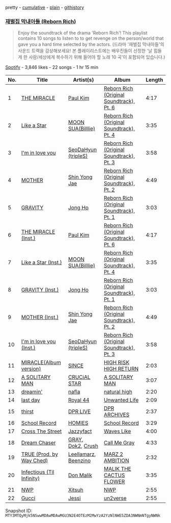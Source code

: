 pretty - [cumulative](/playlists/cumulative/37i9dQZF1DX9GU5JDX5Fk7.md) - [plain](/playlists/plain/37i9dQZF1DX9GU5JDX5Fk7) - [githistory](https://github.githistory.xyz/mackorone/spotify-playlist-archive/blob/main/playlists/plain/37i9dQZF1DX9GU5JDX5Fk7)

### [재벌집 막내아들 \(Reborn Rich\)](https://open.spotify.com/playlist/37i9dQZF1DX9GU5JDX5Fk7)

> Enjoy the soundtrack of the drama 'Reborn Rich'! This playlist contains 10 songs to listen to to get revenge on the person/world that gave you a hard time selected by the actors\. \(드라마 '재벌집 막내아들'의 사운드 트랙을 감상해보세요! 본 플레이리스트에는 배우진들이 선정한 '날 힘들게 한 사람/세상에게 복수하기 위해 들어야 할 노래 10 곡'이 포함되어 있습니다.\)

[Spotify](https://open.spotify.com/user/spotify) - 3,846 likes - 22 songs - 1 hr 15 min

| No. | Title | Artist(s) | Album | Length |
|---|---|---|---|---|
| 1 | [THE MIRACLE](https://open.spotify.com/track/3FGhoG7s17n1VfDZfCFLQp) | [Paul Kim](https://open.spotify.com/artist/4qRXrzUmdy3p33lgvJEzdv) | [Reborn Rich \(Original Soundtrack\), Pt\. 6](https://open.spotify.com/album/3YinMIPjIc3hIdxsG9dZv6) | 4:17 |
| 2 | [Like a Star](https://open.spotify.com/track/0uoXefj4KKRp6K30YGpMgP) | [MOON SUA\(Billlie\)](https://open.spotify.com/artist/1EC3MS97YT9lOI8YHSmOYp) | [Reborn Rich \(Original Soundtrack\), Pt\. 4](https://open.spotify.com/album/2dRVuhkmaPDdRFGiqIarIV) | 3:35 |
| 3 | [I'm in love you](https://open.spotify.com/track/7caCfwwNW1KyjmC29W3E2C) | [SeoDaHyun \(tripleS\)](https://open.spotify.com/artist/6NEEmLZEda7n5paqlYTO4v) | [Reborn Rich \(Original Soundtrack\), Pt\. 3](https://open.spotify.com/album/0fqZ2Nnm9az1DcWWSTAFIO) | 3:58 |
| 4 | [MOTHER](https://open.spotify.com/track/1XjQsmzgRxxEgSNPjOLNFK) | [Shin Yong Jae](https://open.spotify.com/artist/2frFGmni9tkRgXYdXmzQvR) | [Reborn Rich \(Original Soundtrack\), Pt\. 2](https://open.spotify.com/album/1kr1EKP31XoRuIYtUPPBQW) | 4:49 |
| 5 | [GRAVITY](https://open.spotify.com/track/0Cqf8YKMM4JJGVHPbmukl0) | [Jong Ho](https://open.spotify.com/artist/5gecqU5FZgxVdz1AtLumT0) | [Reborn Rich \(Original Soundtrack\), Pt\. 1](https://open.spotify.com/album/3CXA1nVhq1IjwU0JSrL0Iw) | 3:03 |
| 6 | [THE MIRACLE \(Inst.\)](https://open.spotify.com/track/6thJBHFhOmOKAIZgT4zaEV) | [Paul Kim](https://open.spotify.com/artist/4qRXrzUmdy3p33lgvJEzdv) | [Reborn Rich \(Original Soundtrack\), Pt\. 6](https://open.spotify.com/album/3YinMIPjIc3hIdxsG9dZv6) | 4:17 |
| 7 | [Like a Star \(Inst.\)](https://open.spotify.com/track/4cjIVTnbIaYVWSrWWVzBJO) | [MOON SUA\(Billlie\)](https://open.spotify.com/artist/1EC3MS97YT9lOI8YHSmOYp) | [Reborn Rich \(Original Soundtrack\), Pt\. 4](https://open.spotify.com/album/2dRVuhkmaPDdRFGiqIarIV) | 3:35 |
| 8 | [GRAVITY \(Inst.\)](https://open.spotify.com/track/028j0B01NdfRPGYlW1J26f) | [Jong Ho](https://open.spotify.com/artist/5gecqU5FZgxVdz1AtLumT0) | [Reborn Rich \(Original Soundtrack\), Pt\. 1](https://open.spotify.com/album/3CXA1nVhq1IjwU0JSrL0Iw) | 3:03 |
| 9 | [MOTHER \(Inst.\)](https://open.spotify.com/track/7MoMd5gHbz8Ekzh7DjHATg) | [Shin Yong Jae](https://open.spotify.com/artist/2frFGmni9tkRgXYdXmzQvR) | [Reborn Rich \(Original Soundtrack\), Pt\. 2](https://open.spotify.com/album/1kr1EKP31XoRuIYtUPPBQW) | 4:49 |
| 10 | [I'm in love you \(Inst.\)](https://open.spotify.com/track/3UGgKDmMYLealvndmDLnFv) | [SeoDaHyun \(tripleS\)](https://open.spotify.com/artist/6NEEmLZEda7n5paqlYTO4v) | [Reborn Rich \(Original Soundtrack\), Pt\. 3](https://open.spotify.com/album/0fqZ2Nnm9az1DcWWSTAFIO) | 3:58 |
| 11 | [MIRACLE\(Album version\)](https://open.spotify.com/track/3WagJrXxM0VMY0pLHucnYu) | [SINCE](https://open.spotify.com/artist/0seDu6vvqbUnPUk6s6a616) | [HIGH RISK HIGH RETURN](https://open.spotify.com/album/340j9Dgw9Nuy772bHowbih) | 2:03 |
| 12 | [A SOLITARY MAN](https://open.spotify.com/track/3kCnWwL7H4HNxSOV2CwBCa) | [CRUCiAL STAR](https://open.spotify.com/artist/4vdAgNz4vrUZVvS0CaVvGJ) | [A SOLITARY MAN](https://open.spotify.com/album/1qFLsgIIgQ46hwoCnutc3P) | 3:07 |
| 13 | [dreamin'](https://open.spotify.com/track/15dd4M9GAV1RhEH0qesnKL) | [nafla](https://open.spotify.com/artist/3Zn6C68VCosoQrxu4D2Btr) | [natural high](https://open.spotify.com/album/64SeFnoePRFXfM32L2TJdu) | 2:20 |
| 14 | [last day](https://open.spotify.com/track/0ICkuRd0qNZDZY82kGhs89) | [Royal 44](https://open.spotify.com/artist/6I5eyZiVUpuPwE8mTXp7hC) | [Unwanted Life](https://open.spotify.com/album/3PUy3iSMoPWXNLezd6bi3r) | 2:09 |
| 15 | [thirst](https://open.spotify.com/track/7kyupZQftQDUUxlATGGmOe) | [DPR LIVE](https://open.spotify.com/artist/0siBQaURCli5wn2lqv8WZg) | [DPR ARCHIVES](https://open.spotify.com/album/1qpS7W0whJPG7b8PlhSgGw) | 2:37 |
| 16 | [School Record](https://open.spotify.com/track/7c7QIaIQIrdLl7vkMm3Omz) | [HOMIES](https://open.spotify.com/artist/3PpfvyyncoZ79IgYe0Uls0) | [School Record](https://open.spotify.com/album/41rrPPixjiz6RbmCuExVh3) | 3:29 |
| 17 | [Cross The Street](https://open.spotify.com/track/4mYSiH5xn1j2rrsY4fnXAA) | [Jazzyfact](https://open.spotify.com/artist/7l9DszIMmxbcc24RJwqJY8) | [Waves Like](https://open.spotify.com/album/00rJeDpdXyLu7YJo7CT4tE) | 4:00 |
| 18 | [Dream Chaser](https://open.spotify.com/track/4u28ooQAY7a7fEYBCArnJQ) | [GRAY](https://open.spotify.com/artist/3kPEBSt7qgVoRZSbIXMr7W), [Dok2](https://open.spotify.com/artist/0rW6fVd3yuW2CF2sLYWQtE), [Crush](https://open.spotify.com/artist/6aLdhHUqgdKE86xbtNmY8g) | [Call Me Gray](https://open.spotify.com/album/2x2SvFWCwD3CB20PrSwwj9) | 4:33 |
| 19 | [TRUE \(Prod\. by Way Ched\)](https://open.spotify.com/track/71z0yOhlBsiuUZvLxs6xbz) | [Leellamarz](https://open.spotify.com/artist/79g2STpP2iV1xfgHuhrhX0), [Beenzino](https://open.spotify.com/artist/7IrDIIq3j04exsiF3Z7CPg) | [MARZ 2 AMBITION](https://open.spotify.com/album/4U1XmZrQVn3R0Y8GDTw356) | 2:32 |
| 20 | [Infectious \(Til Infinity\)](https://open.spotify.com/track/2px0GGcYL18WjWgktFvTtT) | [Don Malik](https://open.spotify.com/artist/1DKIdDHKHi3rIwG4UB5zLE) | [MALIK THE CACTUS FLOWER](https://open.spotify.com/album/5BP27AqCtwa5foaBPTxYJf) | 3:35 |
| 21 | [NWP](https://open.spotify.com/track/7lmW5PhqQWzwXh2rwpWmNf) | [Xitsuh](https://open.spotify.com/artist/4vYWMxCZYe3kua8Yp5Ne2Z) | [NWP](https://open.spotify.com/album/0DwlgRKtnK83puTQbxBRsP) | 2:55 |
| 22 | [Gucci](https://open.spotify.com/track/4g92HssasRkeh512kmMbUd) | [Jessi](https://open.spotify.com/artist/64k5e9kV9MdukXjFrR5R37) | [un2verse](https://open.spotify.com/album/1CUXs8F2dNEVkvHMgTAvuo) | 2:55 |

Snapshot ID: `MTY3MTQyMjk5NSwwMDAwMDAwMGU3N2E4OTEzM2MwYzA2YzNlNWE5ZDA3NWNmNTgyNWNk`
